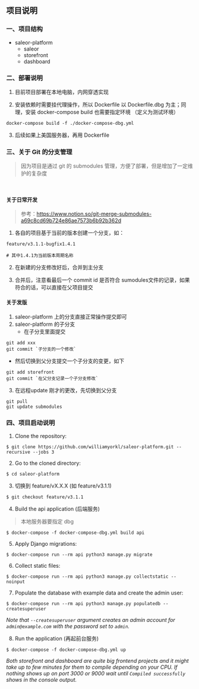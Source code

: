 ## 项目说明

### 一、项目结构

* saleor-platform
  * saleor
  * storefront
  * dashboard


### 二、部署说明
1. 目前项目部署在本地电脑，内网穿透实现

2. 安装依赖时需要挂代理操作，所以 Dockerfile 以 Dockerfile.dbg 为主；同理，安装 docker-compose build 也需要指定环境 （定义为测试环境）

```shell
docker-compose build -f ./docker-compose-dbg.yml
```

3. 后续如果上美国服务器，再用 Dockerfile



### 三、关于 Git 的分支管理
> 因为项目是通过 git 的 submodules 管理，方便了部署，但是增加了一定维护的复杂度

<br/>

#### 关于日常开发
> 参考：https://www.notion.so/git-merge-submodules-a69c8cd69b724e86ae7573b6b92b362d


1. 各自的项目基于当前的版本创建一个分支，如：
```
feature/v3.1.1-bugfix1.4.1 

# 其中1.4.1为当前版本周期名称
```

2. 在新建的分支修改好后，合并到主分支

3. 合并后，注意看最后一个 commit id 是否符合 sumodules文件的记录，如果符合的话，可以直接在父项目提交







#### 关于发版
1. saleor-platform 上的分支直接正常操作提交即可
2. saleor-platform 的子分支
   -  在子分支里面提交
```git
git add xxx
git commit `子分支的一个修改`
```


   -  然后切换到父分支提交一个子分支的变更，如下
```git
git add storefront
git commit `在父分支记录一个子分支修改`
```

3. 在远程update 刚才的更改，先切换到父分支

```
git pull
git update submodules
```





### 四、项目启动说明


1. Clone the repository:

```
$ git clone https://github.com/williamyorkl/saleor-platform.git --recursive --jobs 3
```

2. Go to the cloned directory:
```
$ cd saleor-platform
```

3. 切换到 feature/vX.X.X (如 feature/v3.1.1)
```
$ git checkout feature/v3.1.1
```

4. Build the api application (后端服务)
> 本地服务器要指定 dbg
```
$ docker-compose -f docker-compose-dbg.yml build api
```

5. Apply Django migrations:
```
$ docker-compose run --rm api python3 manage.py migrate
```

6. Collect static files:
```
$ docker-compose run --rm api python3 manage.py collectstatic --noinput
```

7. Populate the database with example data and create the admin user:
```
$ docker-compose run --rm api python3 manage.py populatedb --createsuperuser
```
*Note that `--createsuperuser` argument creates an admin account for `admin@example.com` with the password set to `admin`.*

8. Run the application (再起前台服务)
```
$ docker-compose -f docker-compose-dbg.yml up
```
*Both storefront and dashboard are quite big frontend projects and it might take up to few minutes for them to compile depending on your CPU. If nothing shows up on port 3000 or 9000 wait until `Compiled successfully` shows in the console output.*